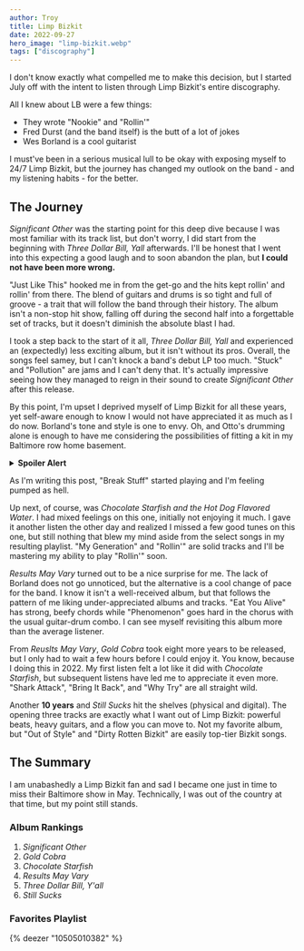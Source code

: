 ```yaml
---
author: Troy
title: Limp Bizkit
date: 2022-09-27
hero_image: "limp-bizkit.webp"
tags: ["discography"]
---
```


I don't know exactly what compelled me to make this decision, but I started July off with the intent to listen through Limp Bizkit's entire discography.

<!-- excerpt -->

All I knew about LB were a few things:

- They wrote "Nookie" and "Rollin'"
- Fred Durst (and the band itself) is the butt of a lot of jokes
- Wes Borland is a cool guitarist

I must've been in a serious musical lull to be okay with exposing myself to 24/7 Limp Bizkit, but the journey has changed my outlook on the band - and my listening habits - for the better.

## The Journey

_Significant Other_ was the starting point for this deep dive because I was most familiar with its track list, but don't worry, I did start from the beginning with _Three Dollar Bill, Yall_ afterwards. I'll be honest that I went into this expecting a good laugh and to soon abandon the plan, but **I could not have been more wrong.**

"Just Like This" hooked me in from the get-go and the hits kept rollin' and rollin' from there. The blend of guitars and drums is so tight and full of groove - a trait that will follow the band through their history. The album isn't a non-stop hit show, falling off during the second half into a forgettable set of tracks, but it doesn't diminish the absolute blast I had.

I took a step back to the start of it all, _Three Dollar Bill, Yall_ and experienced an (expectedly) less exciting album, but it isn't without its pros. Overall, the songs feel samey, but I can't knock a band's debut LP too much. "Stuck" and "Pollution" are jams and I can't deny that. It's actually impressive seeing how they managed to reign in their sound to create _Significant Other_ after this release.

By this point, I'm upset I deprived myself of Limp Bizkit for all these years, yet self-aware enough to know I would not have appreciated it as much as I do now. Borland's tone and style is one to envy. Oh, and Otto's drumming alone is enough to have me considering the possibilities of fitting a kit in my Baltimore row home basement.

<details>
	<summary>
		<strong>Spoiler Alert</strong>
	</summary>
	<p>Absolutely not possible.</p>
</details>

As I'm writing this post, "Break Stuff" started playing and I'm feeling pumped as hell.

Up next, of course, was _Chocolate Starfish and the Hot Dog Flavored Water_. I had mixed feelings on this one, initially not enjoying it much. I gave it another listen the other day and realized I missed a few good tunes on this one, but still nothing that blew my mind aside from the select songs in my resulting playlist. "My Generation" and "Rollin'" are solid tracks and I'll be mastering my ability to play "Rollin'" soon.

_Results May Vary_ turned out to be a nice surprise for me. The lack of Borland does not go unnoticed, but the alternative is a cool change of pace for the band. I know it isn't a well-received album, but that follows the pattern of me liking under-appreciated albums and tracks. "Eat You Alive" has strong, beefy chords while "Phenomenon" goes hard in the chorus with the usual guitar-drum combo. I can see myself revisiting this album more than the average listener.

From _Reuslts May Vary_, _Gold Cobra_ took eight more years to be released, but I only had to wait a few hours before I could enjoy it. You know, because I doing this in 2022. My first listen felt a lot like it did with _Chocolate Starfish_, but subsequent listens have led me to appreciate it even more. "Shark Attack", "Bring It Back", and "Why Try" are all straight wild.

Another **10 years** and _Still Sucks_ hit the shelves (physical and digital). The opening three tracks are exactly what I want out of Limp Bizkit: powerful beats, heavy guitars, and a flow you can move to. Not my favorite album, but "Out of Style" and "Dirty Rotten Bizkit" are easily top-tier Bizkit songs.

## The Summary

I am unabashedly a Limp Bizkit fan and sad I became one just in time to miss their Baltimore show in May. Technically, I was out of the country at that time, but my point still stands.

### Album Rankings

1. _Significant Other_
2. _Gold Cobra_
3. _Chocolate Starfish_
4. _Results May Vary_
5. _Three Dollar Bill, Y'all_
6. _Still Sucks_

### Favorites Playlist

{% deezer "10505010382" %}
